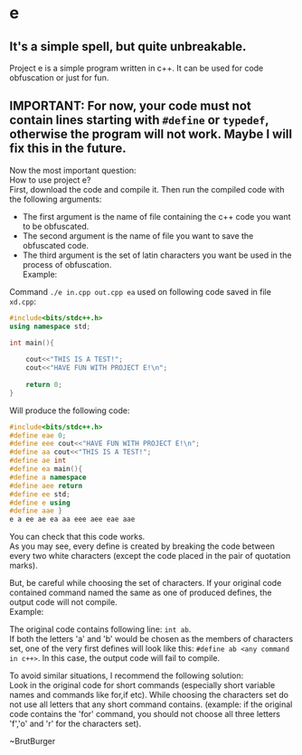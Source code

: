 # e
It's a simple spell, but quite unbreakable.
-------------------------------------------
Project e is a simple program written in c++. It can be used for code obfuscation or just for fun.

IMPORTANT: For now, your code must not contain lines starting with `#define` or `typedef`, otherwise the program will not work.
Maybe I will fix this in the future.
------------------------------------
Now the most important question:  
How to use project e?  
First, download the code and compile it. Then run the compiled code with the following arguments:  
- The first argument is the name of file containing the c++ code you want to be obfuscated.  
- The second argument is the name of file you want to save the obfuscated code.  
- The third argument is the set of latin characters you want be used in the process of obfuscation.  
Example:  

Command `./e in.cpp out.cpp ea` used on following code saved in file `xd.cpp`:  

```cpp
#include<bits/stdc++.h>  
using namespace std;  

int main(){  
	
	cout<<"THIS IS A TEST!";  
	cout<<"HAVE FUN WITH PROJECT E!\n";  
	
	return 0;  
}
```

Will produce the following code:  

```cpp
#include<bits/stdc++.h>  
#define eae 0;  
#define eee cout<<"HAVE FUN WITH PROJECT E!\n";  
#define aa cout<<"THIS IS A TEST!";  
#define ae int  
#define ea main(){  
#define a namespace  
#define aee return  
#define ee std;  
#define e using  
#define aae }  
e a ee ae ea aa eee aee eae aae   
```

You can check that this code works.  
As you may see, every define is created by breaking the code between every two white characters (except the code placed in the pair of quotation marks). 


But, be careful while choosing the set of characters. If your original code contained command named the same as one of produced defines, the output code will not compile.    
Example:  
  
The original code contains following line: `int ab`.  
If both the letters 'a' and 'b' would be chosen as the members of characters set, one of the very first defines will look like this: `#define ab <any command in c++>`. In this case, the output code will fail to compile.  

To avoid similar situations, I recommend the following solution:  
Look in the original code for short commands (especially short variable names and commands like for,if etc). While choosing the characters set do not use all letters that any short command contains. (example: if the original code contains the 'for' command, you should not choose all three letters 'f','o' and 'r' for the characters set).    


~BrutBurger    
